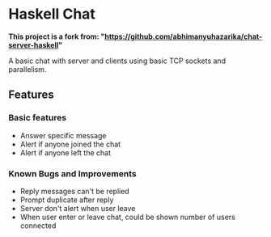 # Haskell Chat
__This project is a fork from: "https://github.com/abhimanyuhazarika/chat-server-haskell"__

A basic chat with server and clients using basic TCP sockets and parallelism.

## Features
### Basic features
- Answer specific message
- Alert if anyone joined the chat
- Alert if anyone left the chat

### Known Bugs and Improvements
- Reply messages can't be replied
- Prompt duplicate after reply
- Server don't alert when user leave
- When user enter or leave chat, could be shown number of users connected 

